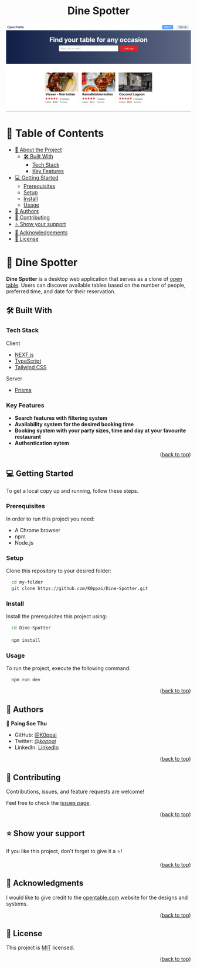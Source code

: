 <a name="readme-top"></a>

<div align="center">

  <h1><b>Dine Spotter</b></h1>
  <img src="./assets/images/dinespotter.png" />

</div>
<!-- TABLE OF CONTENTS -->

# 📗 Table of Contents

- [📖 About the Project](#about-project)
  - [🛠 Built With](#built-with)
    - [Tech Stack](#tech-stack)
    - [Key Features](#key-features)
- [💻 Getting Started](#getting-started)
  - [Prerequisites](#prerequisites)
  - [Setup](#setup)
  - [Install](#install)
  - [Usage](#usage)
- [👥 Authors](#authors)
- [🤝 Contributing](#contributing)
- [⭐️ Show your support](#support)
- [🙏 Acknowledgements](#acknowledgements)
- [📝 License](#license)

<!-- PROJECT DESCRIPTION -->

# 📖 Dine Spotter <a name="about-project"></a>

**Dine Spotter** is a desktop web application that serves as a clone of [open table](https://www.opentable.com/). Users can discover available tables based on the number of people, preferred time, and date for their reservation.

## 🛠 Built With <a name="built-with"></a>

### Tech Stack <a name="tech-stack"></a>

  <summary>Client</summary>
  <ul>
    <li><a href="https://www.typescriptlang.org/">NEXT.js</a></li>
    <li><a href="https://nextjs.org/">TypeScript</a></li>
    <li><a href="https://tailwindcss.com/">Tailwind CSS</a></li>
  </ul>
  <summary>Server</summary>
  <ul>
    <li><a href="https://tailwindcss.com/">Prisma</a></li>
  </ul>

<!-- Features -->

### Key Features <a name="key-features"></a>

- **Search features with filtering system**
- **Availability system for the desired booking time**
- **Booking system with your party sizes, time and day at your favourite restaurant**
- **Authentication sytem**

<p align="right">(<a href="#readme-top">back to top</a>)</p>

<!-- GETTING STARTED -->

## 💻 Getting Started <a name="getting-started"></a>

To get a local copy up and running, follow these steps.

### Prerequisites

In order to run this project you need:

- A Chrome browser
- npm
- Node.js

### Setup

Clone this repository to your desired folder:

```sh
  cd my-folder
  git clone https://github.com/K0ppai/Dine-Spotter.git
```

### Install

Install the prerequisites this project using:

```sh
  cd Dine-Spotter

  npm install
```

### Usage

To run the project, execute the following command:

```
  npm run dev
```

<p align="right">(<a href="#readme-top">back to top</a>)</p>

<!-- AUTHORS -->

## 👥 Authors <a name="authors"></a>

👤 **Paing Soe Thu**

- GitHub: [@K0ppai](https://github.com/K0ppai)
- Twitter: [@_koppai_](https://twitter.com/_koppai_)
- LinkedIn: [LinkedIn](https://www.linkedin.com/in/paingsoe-thu)

<p align="right">(<a href="#readme-top">back to top</a>)</p>

<!-- CONTRIBUTING -->

## 🤝 Contributing <a name="contributing"></a>

Contributions, issues, and feature requests are welcome!

Feel free to check the [issues page](https://github.com/K0ppai/Dine-Spotter/issues).

<p align="right">(<a href="#readme-top">back to top</a>)</p>

<!-- SUPPORT -->

## ⭐️ Show your support <a name="support"></a>

If you like this project, don't forget to give it a ⭐️!

<p align="right">(<a href="#readme-top">back to top</a>)</p>

<!-- ACKNOWLEDGEMENTS -->

## 🙏 Acknowledgments <a name="acknowledgements"></a>

I would like to give credit to the [opentable.com](https://www.opentable.com/) website for the designs and systems.

<p align="right">(<a href="#readme-top">back to top</a>)</p>

<!-- LICENSE -->

## 📝 License <a name="license"></a>

This project is [MIT](./LICENSE) licensed.

<p align="right">(<a href="#readme-top">back to top</a>)</p>
